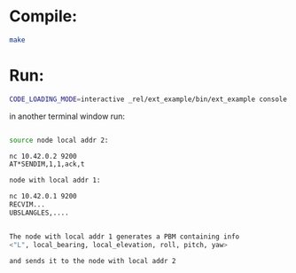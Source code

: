 # Compile:

```bash
make
```

# Run:

```bash
CODE_LOADING_MODE=interactive _rel/ext_example/bin/ext_example console
```

  in another terminal window run:
```bash

source node local addr 2:

nc 10.42.0.2 9200
AT*SENDIM,1,1,ack,t

node with local addr 1:

nc 10.42.0.1 9200
RECVIM...
UBSLANGLES,....


The node with local addr 1 generates a PBM containing info 
<"L", local_bearing, local_elevation, roll, pitch, yaw>

and sends it to the node with local addr 2
```

